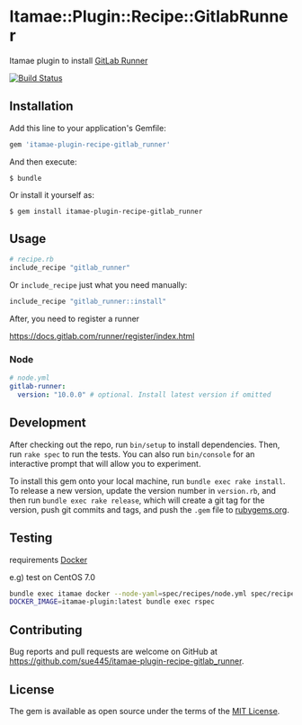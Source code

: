# Itamae::Plugin::Recipe::GitlabRunner

Itamae plugin to install [GitLab Runner](https://docs.gitlab.com/runner/)

[![Build Status](https://travis-ci.org/sue445/itamae-plugin-recipe-gitlab_runner.svg?branch=master)](https://travis-ci.org/sue445/itamae-plugin-recipe-gitlab_runner)

## Installation

Add this line to your application's Gemfile:

```ruby
gem 'itamae-plugin-recipe-gitlab_runner'
```

And then execute:

    $ bundle

Or install it yourself as:

    $ gem install itamae-plugin-recipe-gitlab_runner

## Usage

```ruby
# recipe.rb
include_recipe "gitlab_runner"
```

Or `include_recipe` just what you need manually:

```ruby
include_recipe "gitlab_runner::install"
```

After, you need to register a runner

https://docs.gitlab.com/runner/register/index.html

### Node

```yml
# node.yml
gitlab-runner:
  version: "10.0.0" # optional. Install latest version if omitted
```

## Development

After checking out the repo, run `bin/setup` to install dependencies. Then, run `rake spec` to run the tests. You can also run `bin/console` for an interactive prompt that will allow you to experiment.

To install this gem onto your local machine, run `bundle exec rake install`. To release a new version, update the version number in `version.rb`, and then run `bundle exec rake release`, which will create a git tag for the version, push git commits and tags, and push the `.gem` file to [rubygems.org](https://rubygems.org).

## Testing
requirements [Docker](https://www.docker.com/)

e.g) test on CentOS 7.0

```sh
bundle exec itamae docker --node-yaml=spec/recipes/node.yml spec/recipes/install.rb --image=centos:7 --tag itamae-plugin:latest
DOCKER_IMAGE=itamae-plugin:latest bundle exec rspec
```

## Contributing

Bug reports and pull requests are welcome on GitHub at https://github.com/sue445/itamae-plugin-recipe-gitlab_runner.

## License

The gem is available as open source under the terms of the [MIT License](https://opensource.org/licenses/MIT).
